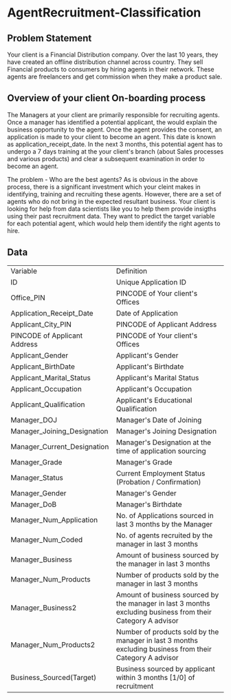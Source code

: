 # AgentRecruitment-Classification

## Problem Statement 
Your client is a Financial Distribution company. Over the last 10 years, they have created an offline distribution channel across country. They sell Financial products to consumers by hiring agents in their network. These agents are freelancers and get commission when they make a product sale.

## Overview of your client On-boarding process
The Managers at your client are primarily responsible for recruiting agents. Once a manager has identified a potential applicant, the would explain the business opportunity to the agent. Once the agent provides the consent, an application is made to your client to become an agent. This date is known as application_receipt_date.
In the next 3 months, this potential agent has to undergo a 7 days training at the your client's branch (about Sales processes and various products) and clear a subsequent examination in order to become an agent.

The problem - Who are the best agents?
As is obvious in the above process, there is a significant investment which your cleint makes in identifying, training and recruiting these agents. However, there are a set of agents who do not bring in the expected resultant business.
Your client is looking for help from data scientists like you to help them provide insigths using their past recruitment data. They want to predict the target variable for each potential agent, which would help them identify the right agents to hire.

## Data

<!DOCTYPE html>
<html>
<body>
<table style="width:100%">
  <tr>
    <td>Variable</td>
    <td>Definition</td>
  </tr>
  <tr>
    <td>ID</td>
    <td>Unique Application ID</td>
  </tr>
  <tr>
    <td>Office_PIN</td>
    <td> PINCODE of Your client's Offices</td>
  </tr>
  <tr>
    <td>Application_Receipt_Date</td>
    <td>Date of Application</td>
  </tr>
  <tr>
    <td>Applicant_City_PIN</td>
    <td>PINCODE of Applicant Address</td>
  </tr>
  <tr>
    <td>PINCODE of Applicant Address</td>
    <td>PINCODE of Your client's Offices</td>
  </tr>
  <tr>
    <td>Applicant_Gender</td><td>	Applicant's Gender</td>
  </tr>
    <tr>
      <td>Applicant_BirthDate</td><td>	Applicant's Birthdate</td>
  </tr>
  <tr> 
    <td> Applicant_Marital_Status</td><td>	Applicant's Marital Status</td>
  </tr>
<tr>
  <td>Applicant_Occupation</td><td>	Applicant's Occupation</td>
 </tr>
 <tr> 
   <td>Applicant_Qualification</td><td>	Applicant's Educational Qualification</td>
  </tr>  
<tr>
  <td>Manager_DOJ</td><td>	Manager's Date of Joining</td>
</tr> 
<tr>
  <td>Manager_Joining_Designation</td><td>	Manager's Joining Designation</td>
  </tr>  
 <tr>
   <td>Manager_Current_Designation</td><td>	Manager's Designation at the time of application sourcing</td>
  </tr>
  <tr>
    <td>Manager_Grade</td><td>	Manager's Grade</td>
  </tr>
  <tr>
    <td>Manager_Status</td>	<td>Current Employment Status (Probation / Confirmation)</td>
  </tr>
  <tr>
    <td>Manager_Gender</td><td>	Manager's Gender</td>
  </tr>
 <tr> 
   <td>Manager_DoB</td><td>	Manager's Birthdate</td>
  </tr>
  <tr>
    <td>Manager_Num_Application</td><td>	No. of Applications sourced in last 3 months by the Manager</td>
  </tr>
  <tr>
    <td>Manager_Num_Coded</td><td>	No. of agents recruited by the manager in last 3 months</td>
  </tr>
  <tr>
    <td>Manager_Business</td><td>	Amount of business sourced by the manager in last 3 months</td>
  </tr>
  <tr>
    <td>Manager_Num_Products</td><td>	Number of products sold by the manager in last 3 months</td>
  </tr>
  <tr>
    <td>Manager_Business2</td><td>	Amount of business sourced by the manager in last 3 months excluding business from their Category A advisor</td>
  </tr>
  <tr>
    <td>Manager_Num_Products2</td><td>	Number of products sold by the manager in last 3 months excluding business from their Category A advisor</td>
  </tr>
  <tr>
    <td> Business_Sourced(Target)	</td><td>Business sourced by applicant within 3 months [1/0] of recruitment</td>
  </tr>
 
</table>

</body>
</html>


